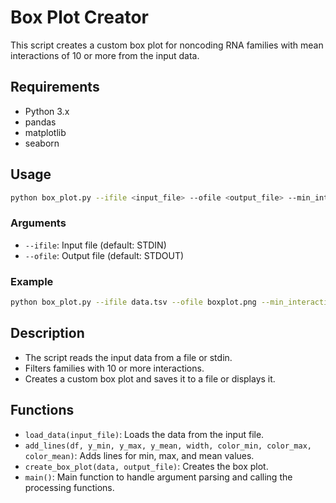 
# Box Plot Creator

This script creates a custom box plot for noncoding RNA families with mean interactions of 10 or more from the input data.

## Requirements

- Python 3.x
- pandas
- matplotlib
- seaborn


## Usage

```bash
python box_plot.py --ifile <input_file> --ofile <output_file> --min_interactions
```

### Arguments

- `--ifile`: Input file (default: STDIN)
- `--ofile`: Output file (default: STDOUT)

### Example

```bash
python box_plot.py --ifile data.tsv --ofile boxplot.png --min_interactions 15
```

## Description

- The script reads the input data from a file or stdin.
- Filters families with 10 or more interactions.
- Creates a custom box plot and saves it to a file or displays it.

## Functions

- `load_data(input_file)`: Loads the data from the input file.
- `add_lines(df, y_min, y_max, y_mean, width, color_min, color_max, color_mean)`: Adds lines for min, max, and mean values.
- `create_box_plot(data, output_file)`: Creates the box plot.
- `main()`: Main function to handle argument parsing and calling the processing functions.
